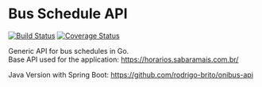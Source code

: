 # Bus Schedule API

[![Build Status](https://travis-ci.org/rodrigo-brito/bus-api-go.svg?branch=master)](https://travis-ci.org/rodrigo-brito/bus-api-go) [![Coverage Status](https://coveralls.io/repos/github/rodrigo-brito/bus-api-go/badge.svg)](https://coveralls.io/github/rodrigo-brito/bus-api-go)

Generic API for bus schedules in Go.<br>
Base API used for the application: https://horarios.sabaramais.com.br/

Java Version with Spring Boot: https://github.com/rodrigo-brito/onibus-api
